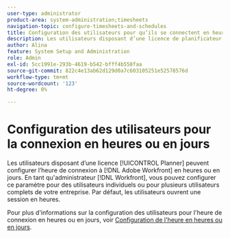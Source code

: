 ```yaml
---
user-type: administrator
product-area: system-administration;timesheets
navigation-topic: configure-timesheets-and-schedules
title: Configuration des utilisateurs pour qu’ils se connectent en heures ou en jours
description: Les utilisateurs disposant d’une licence de planificateur peuvent configurer l’heure de connexion en  [!DNL Adobe Workfront]  heures ou jours. En tant qu’administrateur Workfront, vous pouvez configurer ce paramètre pour des utilisateurs individuels ou pour plusieurs utilisateurs complets de votre entreprise. Par défaut, les utilisateurs ouvrent une session en heures.
author: Alina
feature: System Setup and Administration
role: Admin
exl-id: 5cc1991e-293b-4619-b542-bfff4b558faa
source-git-commit: 822c4e13ab62d129d0a7c603105251e52578576d
workflow-type: tm+mt
source-wordcount: '123'
ht-degree: 0%

---
```


# Configuration des utilisateurs pour la connexion en heures ou en jours

<!--this article should be removed from the admin area because this is not an admin function; we have another article linked below in the user area for timesheets -->

Les utilisateurs disposant d’une licence [!UICONTROL Planner] peuvent configurer l’heure de connexion à [!DNL Adobe Workfront] en heures ou en jours. En tant qu&#39;administrateur [!DNL Workfront], vous pouvez configurer ce paramètre pour des utilisateurs individuels ou pour plusieurs utilisateurs complets de votre entreprise. Par défaut, les utilisateurs ouvrent une session en heures.

Pour plus d&#39;informations sur la configuration des utilisateurs pour l&#39;heure de connexion en heures ou en jours, voir [Configuration de l&#39;heure en heures ou en jours](../../../timesheets/config-timesheet-prefs/config-time-logged-hrs-days.md).
